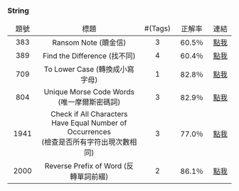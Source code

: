 ### String

<table style="table-layout: fixed">
		<thead>
				<td align="center" width="75vmax">題號</td>
				<td align="center" width="475vmax">標題</td>
				<td align="center" width="85vmax">#(Tags)</td>
				<td align="center" width="85vmax">正解率</td>
				<td align="center" width="75vmax">連結</td>
    </thead>
		<tr>
        <td align="center">383</td>
        <td align="center">Ransom Note (贖金信)</td>
				<td align="center">3</td>
        <td align="center">60.5％</td>
        <td align="center"><a href="https://vocus.cc/article/65ae171afd89780001a9d377">點我</a></td>
    </tr>
		<tr>
        <td align="center">389</td>
        <td align="center">Find the Difference (找不同)</td>
				<td align="center">4</td>
        <td align="center">60.4％</td>
        <td align="center"><a href="https://vocus.cc/article/6512b3e9fd89780001dfc622">點我</a></td>
    </tr>
		<tr>
        <td align="center">709</td>
        <td align="center">To Lower Case (轉換成小寫字母)</td>
				<td align="center">1</td>
        <td align="center">82.8％</td>
        <td align="center"><a href="https://vocus.cc/article/65129230fd89780001ddc557">點我</a></td>
    </tr>
    <tr>
        <td align="center">804</td>
        <td align="center">Unique Morse Code Words (唯一摩爾斯密碼詞)</td>
				<td align="center">3</td>
        <td align="center">82.9％</td>
        <td align="center"><a href="https://vocus.cc/article/667a7ae2fd897800018dc924">點我</a></td>
    </tr>
		<tr>
        <td align="center">1941</td>
        <td align="center">Check if All Characters Have Equal Number of Occurrences<br>(檢查是否所有字符出現次數相同)</td>
				<td align="center">3</td>
        <td align="center">77.0％</td>
        <td align="center"><a href="https://vocus.cc/article/6553292ffd897800013febd2">點我</a></td>
    </tr>
    <tr>
        <td align="center">2000</td>
        <td align="center">Reverse Prefix of Word (反轉單詞前綴)</td>
				<td align="center">2</td>
        <td align="center">86.1％</td>
        <td align="center"><a href="https://vocus.cc/article/663c3d55fd897800010a8ace">點我</a></td>
    </tr>
</table>
